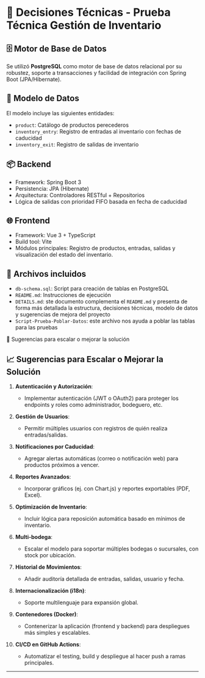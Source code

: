 # 🧠 Decisiones Técnicas - Prueba Técnica Gestión de Inventario

## 🗄️ Motor de Base de Datos

Se utilizó **PostgreSQL** como motor de base de datos relacional por su robustez, soporte a transacciones y facilidad de integración con Spring Boot (JPA/Hibernate).

## 🧩 Modelo de Datos

El modelo incluye las siguientes entidades:

- `product`: Catálogo de productos perecederos
- `inventory_entry`: Registro de entradas al inventario con fechas de caducidad
- `inventory_exit`: Registro de salidas de inventario

## 📦 Backend

- Framework: Spring Boot 3
- Persistencia: JPA (Hibernate)
- Arquitectura: Controladores RESTful + Repositorios
- Lógica de salidas con prioridad FIFO basada en fecha de caducidad

## 🌐 Frontend

- Framework: Vue 3 + TypeScript
- Build tool: Vite
- Módulos principales: Registro de productos, entradas, salidas y visualización del estado del inventario.

## 📄 Archivos incluidos

- `db-schema.sql`: Script para creación de tablas en PostgreSQL
- `README.md`: Instrucciones de ejecución
- `DETAILS.md`: ste documento complementa el `README.md` y presenta de forma más detallada la estructura, decisiones técnicas, modelo de datos y sugerencias de mejora del proyecto
- `Script-Prueba-Poblar-Datos`: este archivo nos ayuda a poblar las tablas para las pruebas

🧩 Sugerencias para escalar o mejorar la solución

## 📈 Sugerencias para Escalar o Mejorar la Solución

1. **Autenticación y Autorización**:
   - Implementar autenticación (JWT o OAuth2) para proteger los endpoints y roles como administrador, bodeguero, etc.

2. **Gestión de Usuarios**:
   - Permitir múltiples usuarios con registros de quién realiza entradas/salidas.

3. **Notificaciones por Caducidad**:
   - Agregar alertas automáticas (correo o notificación web) para productos próximos a vencer.

4. **Reportes Avanzados**:
   - Incorporar gráficos (ej. con Chart.js) y reportes exportables (PDF, Excel).

5. **Optimización de Inventario**:
   - Incluir lógica para reposición automática basado en mínimos de inventario.

6. **Multi-bodega**:
   - Escalar el modelo para soportar múltiples bodegas o sucursales, con stock por ubicación.

7. **Historial de Movimientos**:
   - Añadir auditoría detallada de entradas, salidas, usuario y fecha.

8. **Internacionalización (i18n)**:
   - Soporte multilenguaje para expansión global.

9. **Contenedores (Docker)**:
   - Contenerizar la aplicación (frontend y backend) para despliegues más simples y escalables.

10. **CI/CD en GitHub Actions**:
    - Automatizar el testing, build y despliegue al hacer push a ramas principales.

---

